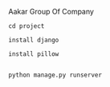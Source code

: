 Aakar Group Of Company

    cd project

    install django

    install pillow


    python manage.py runserver
